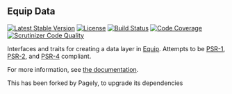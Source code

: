 ## Equip Data

[![Latest Stable Version](https://img.shields.io/packagist/v/equip/data.svg)](https://packagist.org/packages/equip/data)
[![License](https://img.shields.io/packagist/l/equip/data.svg)](https://github.com/equip/data/blob/master/LICENSE)
[![Build Status](https://travis-ci.org/equip/data.svg)](https://travis-ci.org/equip/data)
[![Code Coverage](https://scrutinizer-ci.com/g/equip/data/badges/coverage.png?b=master)](https://scrutinizer-ci.com/g/equip/data/?branch=master)
[![Scrutinizer Code Quality](https://scrutinizer-ci.com/g/equip/data/badges/quality-score.png?b=master)](https://scrutinizer-ci.com/g/equip/data/?branch=master)

Interfaces and traits for creating a data layer in [Equip](http://equip.github.io/).
Attempts to be [PSR-1](http://www.php-fig.org/psr/psr-1/), [PSR-2](http://www.php-fig.org/psr/psr-2/),
and [PSR-4](http://www.php-fig.org/psr/psr-4/) compliant.

For more information, see [the documentation](http://equipframework.readthedocs.org/en/latest/data).

This has been forked by Pagely, to upgrade its dependencies
